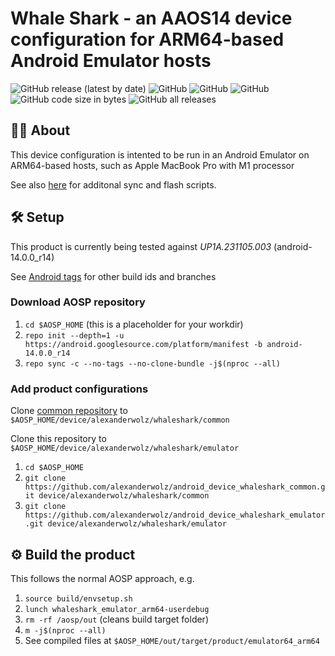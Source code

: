 # Whale Shark - an AAOS14 device configuration for ARM64-based Android Emulator hosts

![GitHub release (latest by date)](https://img.shields.io/github/v/release/alexanderwolz/android_device_whaleshark_emulator)
![GitHub](https://img.shields.io/badge/aosp-14-orange)
![GitHub](https://img.shields.io/badge/arch-arm64v8-orange)
![GitHub](https://img.shields.io/github/license/alexanderwolz/android_device_whaleshark_emulator)
![GitHub code size in bytes](https://img.shields.io/github/languages/code-size/alexanderwolz/android_device_whaleshark_emulator)
![GitHub all releases](https://img.shields.io/github/downloads/alexanderwolz/android_device_whaleshark_emulator/total?color=informational)


## 🧑‍💻 About

This device configuration is intented to be run in an Android Emulator on ARM64-based hosts, such as Apple MacBook Pro with M1 processor

See also [here](https://github.com/alexanderwolz/android_device_whaleshark_tools) for additonal sync and flash scripts.


## 🛠️ Setup

This product is currently being tested against *UP1A.231105.003* (android-14.0.0_r14)

See [Android tags](https://source.android.com/docs/setup/about/build-numbers) for other build ids and branches


### Download AOSP repository

1. ```cd $AOSP_HOME``` (this is a placeholder for your workdir)
2. ```repo init --depth=1 -u https://android.googlesource.com/platform/manifest -b android-14.0.0_r14```
3. ```repo sync -c --no-tags --no-clone-bundle -j$(nproc --all)```


### Add product configurations

Clone [common repository](https://github.com/alexanderwolz/android_device_whaleshark_common) to ```$AOSP_HOME/device/alexanderwolz/whaleshark/common```

Clone this repository to ```$AOSP_HOME/device/alexanderwolz/whaleshark/emulator```

1. ```cd $AOSP_HOME```
2. ```git clone https://github.com/alexanderwolz/android_device_whaleshark_common.git device/alexanderwolz/whaleshark/common```
3. ```git clone https://github.com/alexanderwolz/android_device_whaleshark_emulator.git device/alexanderwolz/whaleshark/emulator```


## ⚙️ Build the product

This follows the normal AOSP approach, e.g.
1. ```source build/envsetup.sh```
2. ```lunch whaleshark_emulator_arm64-userdebug```
3. ```rm -rf /aosp/out``` (cleans build target folder)
4. ```m -j$(nproc --all)```
5. See compiled files at ```$AOSP_HOME/out/target/product/emulator64_arm64```
